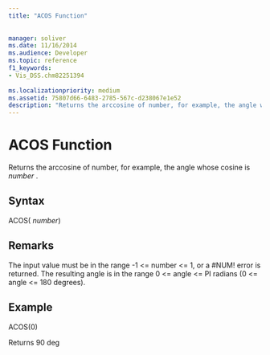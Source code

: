 ```yaml
---
title: "ACOS Function"
 
 
manager: soliver
ms.date: 11/16/2014
ms.audience: Developer
ms.topic: reference
f1_keywords:
- Vis_DSS.chm82251394
 
ms.localizationpriority: medium
ms.assetid: 75807d66-6483-2785-567c-d238067e1e52
description: "Returns the arccosine of number, for example, the angle whose cosine is number ."
---
```


# ACOS Function

Returns the arccosine of number, for example, the angle whose cosine is  *number*  . 
  
## Syntax

ACOS( *number*) 
  
## Remarks

The input value must be in the range -1 \<= number \<= 1, or a #NUM! error is returned. The resulting angle is in the range 0 \<= angle \<= PI radians (0 \<= angle \<= 180 degrees).
  
## Example

ACOS(0) 
  
Returns 90 deg 
  

